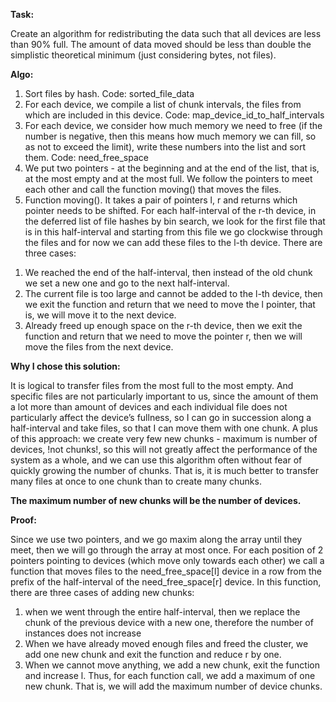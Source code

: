 **Task:** 

Create an algorithm for redistributing the data such that all devices are less than 90% full. The
amount of data moved should be less than double the simplistic theoretical minimum (just considering bytes, not
files).

**Algo:**
1) Sort files by hash.
Code: sorted_file_data
2) For each device, we compile a list of chunk intervals, the files from which are included in this
device.
Code: map_device_id_to_half_intervals
3) For each device, we consider how much memory we need to free (if the number is negative,
then this means how much memory we can fill, so as not to exceed the limit), write these numbers
into the list and sort them.
Code: need_free_space
4) We put two pointers - at the beginning and at the end of the list, that is, at the most empty and at
the most full. We follow the pointers to meet each other and call the function moving() that moves
the files.
5) Function moving(). It takes a pair of pointers l, r and returns which pointer needs to be shifted.
For each half-interval of the r-th device, in the deferred list of file hashes by bin search, we look for
the first file that is in this half-interval and starting from this file we go clockwise through the files
and for now we can add these files to the l-th device. There are three cases:
1. We reached the end of the half-interval, then instead of the old chunk we set a new one and
go to the next half-interval.
2. The current file is too large and cannot be added to the l-th device, then we exit the function
and return that we need to move the l pointer, that is, we will move it to the next device.
3. Already freed up enough space on the r-th device, then we exit the function and return that
we need to move the pointer r, then we will move the files from the next device.

**Why I chose this solution:**

It is logical to transfer files from the most full to the most empty. And specific files are not
particularly important to us, since the amount of them a lot more than amount of devices and each
individual file does not particularly affect the device’s fullness, so I can go in succession along a
half-interval and take files, so that I can move them with one chunk.
A plus of this approach: we create very few new chunks - maximum is number of devices, !not
chunks!, so this will not greatly affect the performance of the system as a whole, and we can use
this algorithm often without fear of quickly growing the number of chunks. That is, it is much better
to transfer many files at once to one chunk than to create many chunks.

**The maximum number of new chunks will be the number of devices.**

**Proof:**

Since we use two pointers, and we go maxim along the array until they meet, then we will go
through the array at most once.
For each position of 2 pointers pointing to devices (which move only towards each other) we call a
function that moves files to the need_free_space[l] device in a row from the prefix of the
half-interval of the need_free_space[r] device. In this function, there are three cases of adding new
chunks:
1) when we went through the entire half-interval, then we replace the chunk of the previous
device with a new one, therefore the number of instances does not increase
2) When we have already moved enough files and freed the cluster, we add one new chunk
and exit the function and reduce r by one.
3) When we cannot move anything, we add a new chunk, exit the function and increase l.
Thus, for each function call, we add a maximum of one new chunk.
That is, we will add the maximum number of device chunks.
